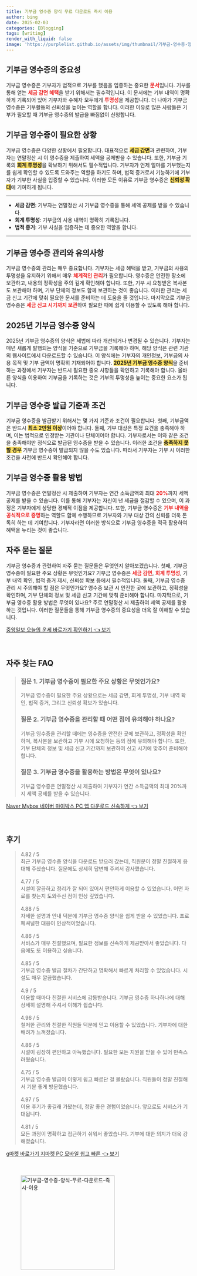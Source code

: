 ```yaml
---
title: 기부금 영수증 양식 무료 다운로드 즉시 이용
author: bing
date: 2025-02-03
categories: [Blogging]
tags: [writing]
render_with_liquid: false
image: 'https://purplelist.github.io/assets/img/thumbnail/기부금-영수증-양식-무료-다운로드-즉시-이용.webp'
---
```



<h2 id='기부금 영수증의 중요성'>기부금 영수증의 중요성</h2>

<p>기부금 영수증은 기부자가 법적으로 기부를 했음을 입증하는 중요한 <b><span style="color: #ee2323;">문서</span></b>입니다. 기부를 통해 얻는 <b><span style="color: #ee2323;">세금 감면 혜택</span></b>을 받기 위해서는 필수적입니다. 이 문서에는 기부 내역이 명확하게 기록되어 있어 기부자와 수혜자 모두에게 <b><span style="color: #ee2323;">투명성</span></b>을 제공합니다. 더 나아가 기부금 영수증은 기부활동의 신뢰성을 높이는 역할을 합니다. 이러한 이유로 많은 사람들은 기부가 필요할 때 기부금 영수증의 발급을 빠짐없이 신청합니다.</p>

<h2 id='기부금 영수증이 필요한 상황'>기부금 영수증이 필요한 상황</h2>

<p>기부금 영수증은 다양한 상황에서 필요합니다. 대표적으로 <b><span style="background-color: #ffe066;">세금 감면</span></b>과 관련하여, 기부자는 연말정산 시 이 영수증을 제출하여 세액을 공제받을 수 있습니다. 또한, 기부금 기록의 <b><span style="background-color: #ffe066;">회계 투명성</span></b>을 확보하기 위해서도 필수적입니다. 기부자가 언제 얼마를 기부했는지를 쉽게 확인할 수 있도록 도와주는 역할을 하기도 하며, 법적 증거로서 기능하기에 기부자가 기부한 사실을 입증할 수 있습니다. 이러한 모든 이유로 기부금 영수증은 <b><span style="background-color: #ffe066;">신뢰성 확대</span></b>에 기여하게 됩니다.</p>

<hr />

<ul>
    <li><b>세금 감면</b>: 기부자는 연말정산 시 기부금 영수증을 통해 세액 공제를 받을 수 있습니다.</li>
    <li><b>회계 투명성</b>: 기부금의 사용 내역이 명확히 기록됩니다.</li>
    <li><b>법적 증거</b>: 기부 사실을 입증하는 데 중요한 역할을 합니다.</li>
</ul>

<hr />

<h2 id='기부금 영수증 관리와 유의사항'>기부금 영수증 관리와 유의사항</h2>

<p>기부금 영수증의 관리는 매우 중요합니다. 기부자는 세금 혜택을 받고, 기부금의 사용의 투명성을 유지하기 위해서 매우 <b><span style="color: #ee2323;">체계적인 관리</span></b>가 필요합니다. 영수증은 안전한 장소에 보관하고, 내용의 정확성을 주의 깊게 확인해야 합니다. 또한, 기부 시 요청받은 복사본도 보관해야 하며, 기부 단체의 정보도 함께 보관하는 것이 좋습니다. 이러한 관리는 세금 신고 기간에 맞춰 필요한 문서를 준비하는 데 도움을 줄 것입니다. 마지막으로 기부금 영수증은 <b><span style="color: #ee2323;">세금 신고 시기까지 보관</span></b>하여 필요한 때에 쉽게 이용할 수 있도록 해야 합니다.</p>

<h2 id='2025년 기부금 영수증 양식'>2025년 기부금 영수증 양식</h2>

<p>2025년 기부금 영수증의 양식은 세법에 따라 개선되거나 변경될 수 있습니다. 기부자는 매년 새롭게 발행되는 양식을 기준으로 기부금을 기록해야 하며, 해당 양식은 관련 기관의 웹사이트에서 다운로드할 수 있습니다. 이 양식에는 기부자의 개인정보, 기부금의 사용 목적 및 기부 금액이 명확히 기재되어야 합니다. <b><span style="background-color: #ffe066;">2025년 기부금 영수증 양식</span></b>을 준비하는 과정에서 기부자는 반드시 필요한 중요 사항들을 확인하고 기록해야 합니다. 올바른 양식을 이용하여 기부금을 기록하는 것은 기부의 투명성을 높이는 중요한 요소가 됩니다.</p>

<h2 id='기부금 영수증 발급 기준과 조건'>기부금 영수증 발급 기준과 조건</h2>

<p>기부금 영수증을 발급받기 위해서는 몇 가지 기준과 조건이 필요합니다. 첫째, 기부금액은 반드시 <b><span style="background-color: #ffe066;">최소 2만원 이상</span></b>이어야 합니다. 둘째, 기부 대상은 특정 요건을 충족해야 하며, 이는 법적으로 인정받는 기관이나 단체이어야 합니다. 기부자로서는 이와 같은 조건을 충족해야만 정식으로 발급된 영수증을 받을 수 있습니다. 이러한 조건을 <b><span style="background-color: #ffe066;">충족하지 못할 경우</span></b> 기부금 영수증이 발급되지 않을 수도 있습니다. 따라서 기부자는 기부 시 이러한 조건을 사전에 반드시 확인해야 합니다.</p>

<h2 id='기부금 영수증 활용 방법'>기부금 영수증 활용 방법</h2>

<p>기부금 영수증은 연말정산 시 제출하여 기부자는 연간 소득금액의 최대 <b><span style="color: #ee2323;">20%</span></b>까지 세액 공제를 받을 수 있습니다. 이를 통해 기부자는 자신이 낸 세금을 절감할 수 있으며, 이 과정은 기부자에게 상당한 경제적 이점을 제공합니다. 또한, 기부금 영수증은 <b><span style="color: #ee2323;">기부 내역을 공식적으로 증명</span></b>하는 역할도 함께 수행하므로 기부자와 기부 대상 간의 신뢰를 더욱 돈독히 하는 데 기여합니다. 기부자라면 이러한 방식으로 기부금 영수증을 적극 활용하여 혜택을 누리는 것이 좋습니다.</p>

<h2 id='자주 묻는 질문'>자주 묻는 질문</h2>

<p>기부금 영수증과 관련하여 자주 묻는 질문들은 무엇인지 알아보겠습니다. 첫째, 기부금 영수증이 필요한 주요 상황은 무엇인가요? 기부금 영수증은 <b><span style="color: #ee2323;">세금 감면</span></b>, <b><span style="color: #ee2323;">회계 투명성</span></b>, 기부 내역 확인, 법적 증거 제시, 신뢰성 확보 등에서 필수적입니다. 둘째, 기부금 영수증 관리 시 주의해야 할 점은 무엇인가요? 영수증 보관 시 안전한 곳에 보관하고, 정확성을 확인하며, 기부 단체의 정보 및 세금 신고 기간에 맞춰 준비해야 합니다. 마지막으로, 기부금 영수증 활용 방법은 무엇이 있나요? 주로 연말정산 시 제출하여 세액 공제를 활용하는 것입니다. 이러한 질문들을 통해 기부금 영수증의 중요성을 더욱 잘 이해할 수 있습니다.</p>


<p><a class="click-button" title="중앙일보 오늘의 운세 바로가기 확인하기" href="https://purplelist.github.io/posts/%EC%A4%91%EC%95%99%EC%9D%BC%EB%B3%B4-%EC%98%A4%EB%8A%98%EC%9D%98-%EC%9A%B4%EC%84%B8-%EB%B0%94%EB%A1%9C%EA%B0%80%EA%B8%B0-%ED%99%95%EC%9D%B8%ED%95%98%EA%B8%B0/" rel="dofollow">중앙일보 오늘의 운세 바로가기 확인하기 👈 보기</a></p><br>
<h2 id='자주_찾는_FAQ'>자주 찾는 FAQ</h2>
<div itemscope="" itemtype="https://schema.org/FAQPage"> 
<blockquote> 
<div itemscope="" itemprop="mainEntity" itemtype="https://schema.org/Question"> 
<h3 itemprop="name">질문 1. 기부금 영수증이 필요한 주요 상황은 무엇인가요?</h3> 
<div itemscope="" itemprop="acceptedAnswer" itemtype="https://schema.org/Answer"> 
<span itemprop="text"> 
<p>기부금 영수증이 필요한 주요 상황으로는 세금 감면, 회계 투명성, 기부 내역 확인, 법적 증거, 그리고 신뢰성 확보가 있습니다.</p> 
</span> 
</div> 
</div> 

<div itemscope="" itemprop="mainEntity" itemtype="https://schema.org/Question"> 
<h3 itemprop="name">질문 2. 기부금 영수증을 관리할 때 어떤 점에 유의해야 하나요?</h3> 
<div itemscope="" itemprop="acceptedAnswer" itemtype="https://schema.org/Answer"> 
<span itemprop="text"> 
<p>기부금 영수증을 관리할 때에는 영수증을 안전한 곳에 보관하고, 정확성을 확인하며, 복사본을 보관하고 기부 시에 요청하는 등의 점에 유의해야 합니다. 또한, 기부 단체의 정보 및 세금 신고 기간까지 보관하여 신고 시기에 맞추어 준비해야 합니다.</p> 
</span> 
</div> 
</div> 

<div itemscope="" itemprop="mainEntity" itemtype="https://schema.org/Question"> 
<h3 itemprop="name">질문 3. 기부금 영수증을 활용하는 방법은 무엇이 있나요?</h3> 
<div itemscope="" itemprop="acceptedAnswer" itemtype="https://schema.org/Answer"> 
<span itemprop="text"> 
<p>기부금 영수증은 연말정산 시 제출하여 기부자가 연간 소득금액의 최대 20%까지 세액 공제를 받을 수 있습니다.</p> 
</span> 
</div> 
</div> 
</blockquote> 
</div>
<p><a class="click-button" title="Naver Mybox 네이버 마이박스 PC 앱 다운로드 신속하게" href="https://purplelist.github.io/posts/Naver-Mybox-%EB%84%A4%EC%9D%B4%EB%B2%84-%EB%A7%88%EC%9D%B4%EB%B0%95%EC%8A%A4-PC-%EC%95%B1-%EB%8B%A4%EC%9A%B4%EB%A1%9C%EB%93%9C-%EC%8B%A0%EC%86%8D%ED%95%98%EA%B2%8C/" rel="dofollow">Naver Mybox 네이버 마이박스 PC 앱 다운로드 신속하게 👈 보기</a></p><br>
<h2 id='후기'>후기</h2>
<div itemscope itemtype="https://schema.org/Product">
  <blockquote>
  <div itemprop="review" itemscope itemtype="https://schema.org/Review">
      <div itemprop="reviewRating" itemscope itemtype="https://schema.org/Rating"> <span itemprop="ratingValue">4.82</span> / <span itemprop="bestRating">5</span> </div>
      <span itemprop="reviewBody">최근 기부금 영수증 양식을 다운로드 받으러 갔는데, 직원분이 정말 친절하게 응대해 주셨습니다. 질문에도 상세히 답변해 주셔서 감사했습니다.</span>
  </div>
  <br>
  <div itemprop="review" itemscope itemtype="https://schema.org/Review">
      <div itemprop="reviewRating" itemscope itemtype="https://schema.org/Rating"> <span itemprop="ratingValue">4.77</span> / <span itemprop="bestRating">5</span> </div>
      <span itemprop="reviewBody">시설이 깔끔하고 정리가 잘 되어 있어서 편안하게 이용할 수 있었습니다. 어떤 자료를 찾는지 도와주신 점이 인상 깊었습니다.</span>
  </div>
  <br>
  <div itemprop="review" itemscope itemtype="https://schema.org/Review">
      <div itemprop="reviewRating" itemscope itemtype="https://schema.org/Rating"> <span itemprop="ratingValue">4.88</span> / <span itemprop="bestRating">5</span> </div>
      <span itemprop="reviewBody">자세한 설명과 안내 덕분에 기부금 영수증 양식을 쉽게 받을 수 있었습니다. 프로페셔널한 대응이 인상적이었습니다.</span>
  </div>
  <br>
  <div itemprop="review" itemscope itemtype="https://schema.org/Review">
      <div itemprop="reviewRating" itemscope itemtype="https://schema.org/Rating"> <span itemprop="ratingValue">4.86</span> / <span itemprop="bestRating">5</span> </div>
      <span itemprop="reviewBody">서비스가 매우 친절했으며, 필요한 정보를 신속하게 제공받아서 좋았습니다. 다음에도 또 이용하고 싶습니다.</span>
  </div>
  <br>
  <div itemprop="review" itemscope itemtype="https://schema.org/Review">
      <div itemprop="reviewRating" itemscope itemtype="https://schema.org/Rating"> <span itemprop="ratingValue">4.85</span> / <span itemprop="bestRating">5</span> </div>
      <span itemprop="reviewBody">기부금 영수증 발급 절차가 간단하고 명확해서 빠르게 처리할 수 있었습니다. 시설도 매우 깔끔했습니다.</span>
  </div>
  <br>
  <div itemprop="review" itemscope itemtype="https://schema.org/Review">
      <div itemprop="reviewRating" itemscope itemtype="https://schema.org/Rating"> <span itemprop="ratingValue">4.9</span> / <span itemprop="bestRating">5</span> </div>
      <span itemprop="reviewBody">이용할 때마다 친절한 서비스에 감동받습니다. 기부금 영수증 하나하나에 대해 상세히 설명해 주셔서 이해가 쉽습니다.</span>
  </div>
  <br>
  <div itemprop="review" itemscope itemtype="https://schema.org/Review">
      <div itemprop="reviewRating" itemscope itemtype="https://schema.org/Rating"> <span itemprop="ratingValue">4.96</span> / <span itemprop="bestRating">5</span> </div>
      <span itemprop="reviewBody">철저한 관리와 친절한 직원들 덕분에 믿고 이용할 수 있었습니다. 기부자에 대한 배려가 느껴졌습니다.</span>
  </div>
  <br>
  <div itemprop="review" itemscope itemtype="https://schema.org/Review">
      <div itemprop="reviewRating" itemscope itemtype="https://schema.org/Rating"> <span itemprop="ratingValue">4.86</span> / <span itemprop="bestRating">5</span> </div>
      <span itemprop="reviewBody">시설이 굉장히 편안하고 아늑했습니다. 필요한 모든 지원을 받을 수 있어 만족스러웠습니다.</span>
  </div>
  <br>
  <div itemprop="review" itemscope itemtype="https://schema.org/Review">
      <div itemprop="reviewRating" itemscope itemtype="https://schema.org/Rating"> <span itemprop="ratingValue">4.75</span> / <span itemprop="bestRating">5</span> </div>
      <span itemprop="reviewBody">기부금 영수증 발급이 이렇게 쉽고 빠르단 걸 몰랐습니다. 직원들이 정말 친절해서 기분 좋게 방문했습니다.</span>
  </div>
  <br>
  <div itemprop="review" itemscope itemtype="https://schema.org/Review">
      <div itemprop="reviewRating" itemscope itemtype="https://schema.org/Rating"> <span itemprop="ratingValue">4.97</span> / <span itemprop="bestRating">5</span> </div>
      <span itemprop="reviewBody">이용 후기가 좋길래 가봤는데, 정말 좋은 경험이었습니다. 앞으로도 서비스가 기대됩니다.</span>
  </div>
  <br>
  <div itemprop="review" itemscope itemtype="https://schema.org/Review">
      <div itemprop="reviewRating" itemscope itemtype="https://schema.org/Rating"> <span itemprop="ratingValue">4.81</span> / <span itemprop="bestRating">5</span> </div>
      <span itemprop="reviewBody">모든 과정이 명확하고 접근하기 쉬워서 좋았습니다. 기부에 대한 의지가 더욱 강해졌습니다.</span>
  </div>
  </blockquote>
</div>
<p><a class="click-button" title="g마켓 바로가기 지마켓 PC 모바일 쉽고 빠른" href="https://purplelist.github.io/posts/g%EB%A7%88%EC%BC%93-%EB%B0%94%EB%A1%9C%EA%B0%80%EA%B8%B0-%EC%A7%80%EB%A7%88%EC%BC%93-PC-%EB%AA%A8%EB%B0%94%EC%9D%BC-%EC%89%BD%EA%B3%A0-%EB%B9%A0%EB%A5%B8/" rel="dofollow">g마켓 바로가기 지마켓 PC 모바일 쉽고 빠른 👈 보기</a></p><br>
<figure class="image"><img src="https://purplelist.github.io/assets/img/thumbnail/기부금-영수증-양식-무료-다운로드-즉시-이용.webp" alt="기부금-영수증-양식-무료-다운로드-즉시-이용" width="256" height="256"></figure>